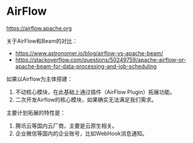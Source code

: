 # AirFlow

https://airflow.apache.org

关于AirFlow和Beam的对比：

- https://www.astronomer.io/blog/airflow-vs-apache-beam/
- https://stackoverflow.com/questions/50249759/apache-airflow-or-apache-beam-for-data-processing-and-job-scheduling

如果以Airflow为主体搭建：

1. 不动核心模块，在此基础上通过插件（AirFlow Plugin）拓展功能。
2. 二次开发Airflow的核心模块，如果确实无法满足我们需求。

主要计划拓展的特性是：

1. 腾讯云等国内云厂商，主要是云原生相关。
2. 企业微信等国内的企业账号，比如WebHook消息通知。
